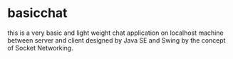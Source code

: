 # basicchat
this is a very basic and light weight chat application on localhost machine between server and client designed by Java SE and Swing by the concept of Socket Networking.
